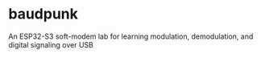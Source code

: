 # baudpunk
An ESP32-S3 soft-modem lab for learning modulation, demodulation, and digital signaling over USB
